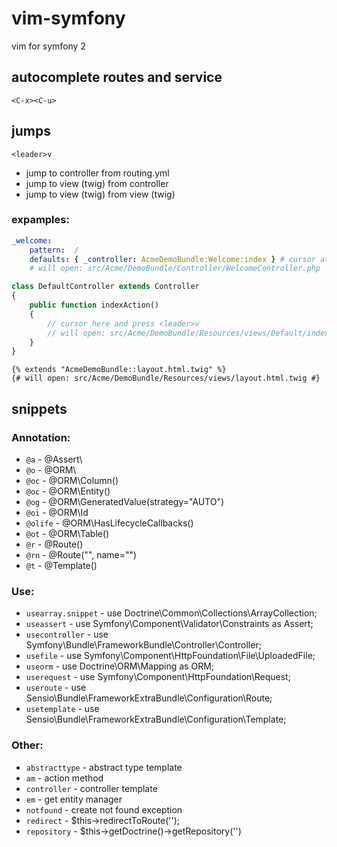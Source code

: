# vim-symfony

vim for symfony 2

## autocomplete routes and service

`<C-x><C-u>`

## jumps

`<leader>v`

 * jump to controller from routing.yml
 * jump to view (twig) from controller
 * jump to view (twig) from view (twig)

### expamples:

```yaml
_welcome:
    pattern:  /
    defaults: { _controller: AcmeDemoBundle:Welcome:index } # cursor at this line
    # will open: src/Acme/DemoBundle/Controller/WelcomeController.php

```

```php
class DefaultController extends Controller
{
    public function indexAction()
    {
        // cursor here and press <leader>v
        // will open: src/Acme/DemoBundle/Resources/views/Default/index.html.twig
    }
}
```

```jinja
{% extends "AcmeDemoBundle::layout.html.twig" %}
{# will open: src/Acme/DemoBundle/Resources/views/layout.html.twig #}
```

## snippets

### Annotation:

 * `@a` - @Assert\
 * `@o` - @ORM\
 * `@oc` - @ORM\Column()
 * `@oc` - @ORM\Entity()
 * `@og` - @ORM\GeneratedValue(strategy="AUTO")
 * `@oi` - @ORM\Id
 * `@olife` - @ORM\HasLifecycleCallbacks()
 * `@ot` - @ORM\Table()
 * `@r` - @Route()
 * `@rn` - @Route("", name="")
 * `@t` - @Template()

### Use:

 * `usearray.snippet` - use Doctrine\Common\Collections\ArrayCollection;
 * `useassert` - use Symfony\Component\Validator\Constraints as Assert;
 * `usecontroller` - use Symfony\Bundle\FrameworkBundle\Controller\Controller;
 * `usefile` - use Symfony\Component\HttpFoundation\File\UploadedFile;
 * `useorm` - use Doctrine\ORM\Mapping as ORM;
 * `userequest` - use Symfony\Component\HttpFoundation\Request;
 * `useroute` - use Sensio\Bundle\FrameworkExtraBundle\Configuration\Route;
 * `usetemplate` - use Sensio\Bundle\FrameworkExtraBundle\Configuration\Template;

### Other:

 * `abstracttype` - abstract type template
 * `am` - action method
 * `controller` - controller template
 * `em` - get entity manager
 * `notfound` - create not found exception
 * `redirect` - $this->redirectToRoute('');
 * `repository` - $this->getDoctrine()->getRepository('')

